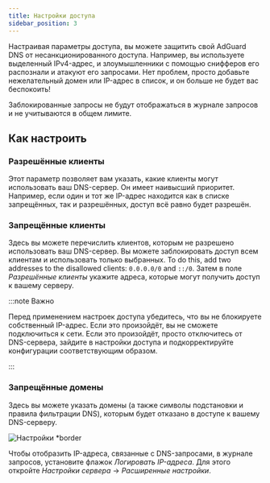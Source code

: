 ```yaml
---
title: Настройки доступа
sidebar_position: 3
---
```


Настраивая параметры доступа, вы можете защитить свой AdGuard DNS от несанкционированного доступа. Например, вы используете выделенный IPv4-адрес, и злоумышленники с помощью снифферов его распознали и атакуют его запросами. Нет проблем, просто добавьте нежелательный домен или IP-адрес в список, и он больше не будет вас беспокоить!

Заблокированные запросы не будут отображаться в журнале запросов и не учитываются в общем лимите.

## Как настроить

### Разрешённые клиенты

Этот параметр позволяет вам указать, какие клиенты могут использовать ваш DNS-сервер. Он имеет наивысший приоритет. Например, если один и тот же IP-адрес находится как в списке запрещённых, так и разрешённых, доступ всё равно будет разрешён.

### Запрещённые клиенты

Здесь вы можете перечислить клиентов, которым не разрешено использовать ваш DNS-сервер. Вы можете заблокировать доступ всем клиентам и использовать только выбранных. To do this, add two addresses to the disallowed clients: `0.0.0.0/0` and `::/0`. Затем в поле _Разрешённые клиенты_ укажите адреса, которые могут получить доступ к вашему серверу.

:::note Важно

Перед применением настроек доступа убедитесь, что вы не блокируете собственный IP-адрес. Если это произойдёт, вы не сможете подключиться к сети. Если это произойдёт, просто отключитесь от DNS-сервера, зайдите в настройки доступа и подкорректируйте конфигурации соответствующим образом.

:::

### Запрещённые домены

Здесь вы можете указать домены (а также символы подстановки и правила фильтрации DNS), которым будет отказано в доступе к вашему DNS-серверу.

![Настройки \*border](https://cdn.adtidy.org/content/release_notes/dns/v2-5/AS-ru.png)

Чтобы отобразить IP-адреса, связанные с DNS-запросами, в журнале запросов, установите флажок _Логировать IP-адреса_. Для этого откройте _Настройки сервера_ → _Расширенные настройки_.
